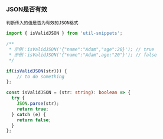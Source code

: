 ### JSON是否有效

```判断传入的值是否为有效的JSON格式```

<template>
    <b>使用</b>
</template>

```ts
import { isValidJSON } from 'util-snippets';

/**
 * 示例：isValidJSON('{"name":"Adam","age":20}'); // true
 * 示例：isValidJSON('{"name":"Adam",age:"20"}'); // false
 */

if(isValidJSON(str))) {
    // to do something
};
```

<template>
    <b>代码</b>
</template>

```ts
const isValidJSON = (str: string): boolean => {
  try {
    JSON.parse(str);
    return true;
  } catch (e) {
    return false;
  }
};
```


<style>
    b {
        color: #3eaf7c;
    }
</style>